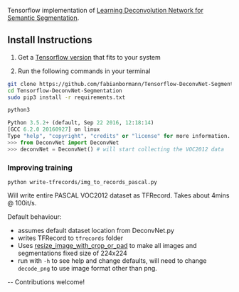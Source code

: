Tensorflow implementation of [Learning Deconvolution Network for Semantic Segmentation](http://arxiv.org/pdf/1505.04366v1.pdf).
## Install Instructions

1. Get a [Tensorflow version](https://www.tensorflow.org/versions/r0.12/get_started/os_setup.html#pip-installation) that fits to your system

2. Run the following commands in your terminal

```zsh
git clone https://github.com/fabianbormann/Tensorflow-DeconvNet-Segmentation.git
cd Tensorflow-DeconvNet-Segmentation
sudo pip3 install -r requirements.txt

python3
```

```python
Python 3.5.2+ (default, Sep 22 2016, 12:18:14)
[GCC 6.2.0 20160927] on linux
Type "help", "copyright", "credits" or "license" for more information.
>>> from DeconvNet import DeconvNet
>>> deconvNet = DeconvNet() # will start collecting the VOC2012 data
```

### Improving training
`python write-tfrecords/img_to_records_pascal.py`

Will write entire PASCAL VOC2012 dataset as TFRecord. Takes about 4mins @ 100it/s.

Default behaviour:
- assumes default dataset location from DeconvNet.py
- writes TFRecord to `tfrecords` folder
- Uses [resize_image_with_crop_or_pad](https://www.tensorflow.org/versions/r0.12/api_docs/python/image.html#resize_image_with_crop_or_pad) to make all images and segmentations fixed size of 224x224
- run with `-h` to see help and change defaults, will need to change `decode_png` to use image format other than png.

--
Contributions welcome!
